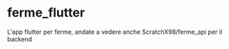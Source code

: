 # ferme_flutter

L'app flutter per ferme, andate a vedere anche ScratchX98/ferme_api per  il backend
